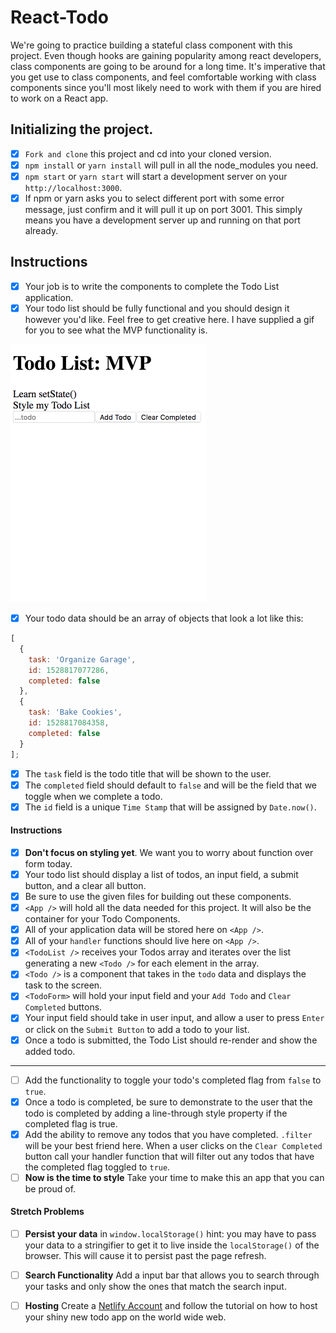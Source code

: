 # React-Todo

We're going to practice building a stateful class component with this project. Even though hooks are gaining popularity among react developers, class components are going to be around for a long time. It's imperative that you get use to class components, and feel comfortable working with class components since you'll most likely need to work with them if you are hired to work on a React app.

## Initializing the project.

- [X] `Fork and clone` this project and cd into your cloned version.
- [X] `npm install` or `yarn install` will pull in all the node_modules you need.
- [X] `npm start` or `yarn start` will start a development server on your `http://localhost:3000`.
- [X] If npm or yarn asks you to select different port with some error message, just confirm and it will pull it up on port 3001. This simply means you have a development server up and running on that port already.

## Instructions

- [X] Your job is to write the components to complete the Todo List application.
- [X] Your todo list should be fully functional and you should design it however you'd like. Feel free to get creative here. I have supplied a gif for you to see what the MVP functionality is.

![Todo App MVP](todo.gif)

- [X] Your todo data should be an array of objects that look a lot like this:

```js
[
  {
    task: 'Organize Garage',
    id: 1528817077286,
    completed: false
  },
  {
    task: 'Bake Cookies',
    id: 1528817084358,
    completed: false
  }
];
```

- [X] The `task` field is the todo title that will be shown to the user.
- [X] The `completed` field should default to `false` and will be the field that we toggle when we complete a todo.
- [X] The `id` field is a unique `Time Stamp` that will be assigned by `Date.now()`.

#### Instructions

- [X] **Don't focus on styling yet**. We want you to worry about function over form today.
- [X] Your todo list should display a list of todos, an input field, a submit button, and a clear all button.
- [X] Be sure to use the given files for building out these components.
- [X] `<App />` will hold all the data needed for this project. It will also be the container for your Todo Components.
- [X] All of your application data will be stored here on `<App />`.
- [X] All of your `handler` functions should live here on `<App />`.
- [X] `<TodoList />` receives your Todos array and iterates over the list generating a new `<Todo />` for each element in the array.
- [X] `<Todo />` is a component that takes in the `todo` data and displays the task to the screen.
- [X] `<TodoForm>` will hold your input field and your `Add Todo` and `Clear Completed` buttons.
- [X] Your input field should take in user input, and allow a user to press `Enter` or click on the `Submit Button` to add a todo to your list.
- [X] Once a todo is submitted, the Todo List should re-render and show the added todo.

---

- [ ] Add the functionality to toggle your todo's completed flag from `false` to `true`.
- [X] Once a todo is completed, be sure to demonstrate to the user that the todo is completed by adding a line-through style property if the completed flag is true.
- [X] Add the ability to remove any todos that you have completed. `.filter` will be your best friend here. When a user clicks on the `Clear Completed` button call your handler function that will filter out any todos that have the completed flag toggled to `true`.
- [ ] **Now is the time to style** Take your time to make this an app that you can be proud of.

#### Stretch Problems

- [ ] **Persist your data** in `window.localStorage()` hint: you may have to pass your data to a stringifier to get it to live inside the `localStorage()` of the browser. This will cause it to persist past the page refresh.

- [ ] **Search Functionality** Add a input bar that allows you to search through your tasks and only show the ones that match the search input.

- [ ] **Hosting** Create a [Netlify Account](https://www.netlify.com/) and follow the tutorial on how to host your shiny new todo app on the world wide web.
